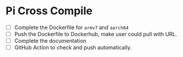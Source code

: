 # Pi Cross Compile

- [ ] Complete the Dockerfile for `armv7` and `aarch64`  
- [ ] Push the Dockerfile to Dockerhub, make user could pull with URL.
- [ ] Complete the documentation
- [ ] GitHub Action to check and push automatically.
